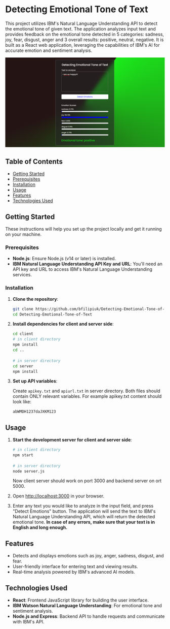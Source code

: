 
# Detecting Emotional Tone of Text

This project utilizes IBM's Natural Language Understanding API to detect the emotional tone of given text. The application analyzes input text and provides feedback on the emotional tone detected in 5 categories: sadness, joy, fear, disgust, anger and 3 overall results: positive, neutral, negative. It is built as a React web application, leveraging the capabilities of IBM's AI for accurate emotion and sentiment analysis.

<img src="snippet.png" alt="Project snippet" width="700">


## Table of Contents

- [Getting Started](#getting-started)
- [Prerequisites](#prerequisites)
- [Installation](#installation)
- [Usage](#usage)
- [Features](#features)
- [Technologies Used](#technologies-used)

## Getting Started

These instructions will help you set up the project locally and get it running on your machine.

### Prerequisites

- **Node.js**: Ensure Node.js (v14 or later) is installed.
- **IBM Natural Language Understanding API Key and URL**: You'll need an API key and URL to access IBM's Natural Language Understanding services.

### Installation

1. **Clone the repository**:
   ```bash
   git clone https://github.com/bfilipiuk/Detecting-Emotional-Tone-of-Text.git
   cd Detecting-Emotional-Tone-of-Text
   ```

2. **Install dependencies for client and server side**:
   ```bash
   cd client
   # in client directory
   npm install
   cd ..

   # in server directory
   cd server
   npm install
   ```

3. **Set up API variables**:

   Create `apikey.txt` and `apiurl.txt` in server directory. Both files should contain ONLY relevant variables. For example apikey.txt content should look like:

   ```bash
   abWMDH1237daJXKM123
   ```

## Usage

1. **Start the development server for client and server side**:
   ```bash
   # in client directory
   npm start

   # in server directory
   node server.js
   ```
   Now client server should work on port 3000 and backend server on ort 5000.

2. Open [http://localhost:3000](http://localhost:3000) in your browser.

3. Enter any text you would like to analyze in the input field, and press "Detect Emotions" button. The application will send the text to IBM's Natural Language Understanding API, which will return the detected emotional tone. **In case of any errors, make sure that your text is in English and long enough.**

## Features

- Detects and displays emotions such as joy, anger, sadness, disgust, and fear.
- User-friendly interface for entering text and viewing results.
- Real-time analysis powered by IBM's advanced AI models.

## Technologies Used

- **React**: Frontend JavaScript library for building the user interface.
- **IBM Watson Natural Language Understanding**: For emotional tone and sentiment analysis.
- **Node.js and Express**: Backend API to handle requests and communicate with IBM's API.